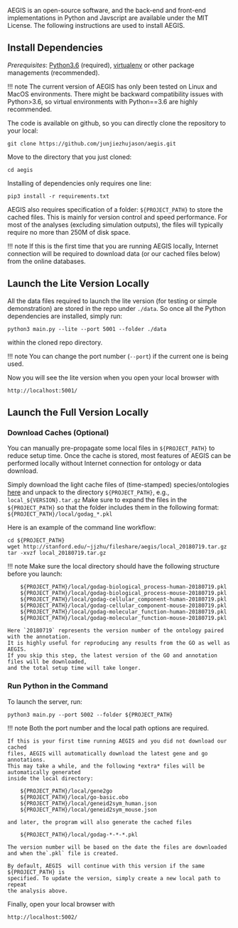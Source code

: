 
AEGIS is an open-source software, and the back-end and front-end implementations in Python and Javscript are available under the MIT License. The following instructions are used to install AEGIS.

## Install Dependencies

*Prerequisites*: [Python3.6](http://docs.python-guide.org/en/latest/) (required),
[virtualenv](https://virtualenv.pypa.io/en/stable/) or other package managements (recommended).

!!! note
    The current version of AEGIS has only been tested on Linux and MacOS environments.
    There might be backward compatibility issues with Python>3.6, so virtual environments
    with Python==3.6 are highly recommended.


The code is available on github, so you can directly clone the repository to your local:

    git clone https://github.com/junjiezhujason/aegis.git

Move to the directory that you just cloned:

    cd aegis

Installing of dependencies only requires one line:

    pip3 install -r requirements.txt

AEGIS also requires specification of a folder: `${PROJECT_PATH}` to store the
cached files. This is mainly for version control and speed performance.
For most of the analyses (excluding simulation outputs), the files will typically
require no more than 250M of disk space.

!!! note
    If this is the first time that you are running AEGIS locally, Internet connection
    will be required to download data (or our cached files below) from the online databases.


## Launch the Lite Version Locally

All the data files required to launch the lite version (for testing or simple demonstration)
are stored in the repo under `./data`. So once all the Python dependencies are installed,
simply run:

    python3 main.py --lite --port 5001 --folder ./data

within the cloned repo directory.

!!! note
    You can change the port number (`--port`) if the current one is being used.

Now you will see the lite version when you open your local browser with

    http://localhost:5001/

## Launch the Full Version Locally

### Download Caches (Optional)

You can manually pre-propagate some local files in `${PROJECT_PATH}` to reduce setup time.
Once the cache is stored, most features of AEGIS can be performed locally
without Internet connection for ontology or data download.

Simply download the light cache files of (time-stamped)
species/ontologies [here](http://stanford.edu/~jjzhu/fileshare/aegis)
and unpack to the directory `${PROJECT_PATH}`, e.g., `local_${VERSION}.tar.gz`
Make sure to expand the files in the `${PROJECT_PATH}` so that the folder includes
them in the following format: `${PROJECT_PATH}/local/godag_*.pkl`

Here is an example of the command line workflow:

    cd ${PROJECT_PATH}
    wget http://stanford.edu/~jjzhu/fileshare/aegis/local_20180719.tar.gz
    tar -xvzf local_20180719.tar.gz

!!! note
    Make sure the local directory should have the following structure before you launch:

        ${PROJECT_PATH}/local/godag-biological_process-human-20180719.pkl
        ${PROJECT_PATH}/local/godag-biological_process-mouse-20180719.pkl
        ${PROJECT_PATH}/local/godag-cellular_component-human-20180719.pkl
        ${PROJECT_PATH}/local/godag-cellular_component-mouse-20180719.pkl
        ${PROJECT_PATH}/local/godag-molecular_function-human-20180719.pkl
        ${PROJECT_PATH}/local/godag-molecular_function-mouse-20180719.pkl

    Here `20180719` represents the version number of the ontology paired with the annotation.
    It is highly useful for reproducing any results from the GO as well as AEGIS.
    If you skip this step, the latest version of the GO and annotation files will be downloaded,
    and the total setup time will take longer.

### Run Python in the Command

To launch the server, run:

    python3 main.py --port 5002 --folder ${PROJECT_PATH}


!!! note
    Both the port number and the local path options are required.

    If this is your first time running AEGIS and you did not download our cached
    files, AEGIS will automatically download the latest gene and go annotations.
    This may take a while, and the following *extra* files will be automatically generated
    inside the local directory:

        ${PROJECT_PATH}/local/gene2go
        ${PROJECT_PATH}/local/go-basic.obo
        ${PROJECT_PATH}/local/geneid2sym_human.json
        ${PROJECT_PATH}/local/geneid2sym_mouse.json

    and later, the program will also generate the cached files

        ${PROJECT_PATH}/local/godag-*-*-*.pkl

    The version number will be based on the date the files are downloaded and when the`.pkl` file is created.

    By default, AEGIS  will continue with this version if the same ${PROJECT_PATH} is
    specified. To update the version, simply create a new local path to repeat
    the analysis above.

Finally, open your local browser with

    http://localhost:5002/


